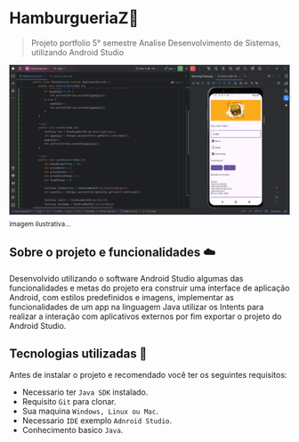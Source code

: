 # HamburgueriaZ🍔

> Projeto portfolio 5° semestre Analise Desenvolvimento de Sistemas, utilizando Android Studio

![img-project](./img-project/img.png)
<sub>imagem ilustrativa...</sub>

## Sobre o projeto e funcionalidades ☁️

Desenvolvido utilizando o software Android Studio algumas das funcionalidades e metas do projeto era construir uma interface de aplicação Android, com estilos predefinidos e imagens, implementar as funcionalidades de um app na linguagem Java utilizar os Intents para realizar a interação com aplicativos externos por fim exportar o projeto do Android Studio.

## Tecnologias utilizadas 🚀

Antes de instalar o projeto e recomendado você ter os seguintes requisitos:

-   Necessario ter `Java SDK` instalado.
-   Requisito `Git` para clonar.
-   Sua maquina `Windows, Linux ou Mac`.
-   Necessario `IDE` exemplo `Adnroid Studio`.
-   Conhecimento basico `Java`.
